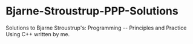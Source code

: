 # Bjarne-Stroustrup-PPP-Solutions
Solutions to Bjarne Stroustrup's: Programming -- Principles and Practice Using C++ written by me.
